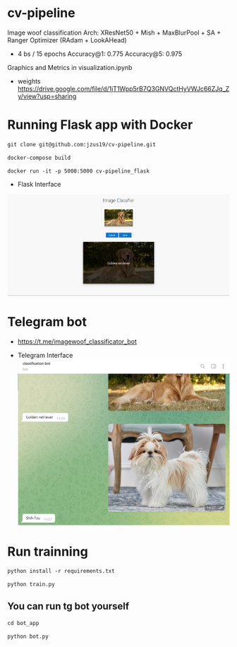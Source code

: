 # cv-pipeline
Image woof classification
Arch: XResNet50 + Mish + MaxBlurPool + SA + Ranger Optimizer (RAdam + LookAHead)
* 4 bs / 15 epochs
Accuracy@1: 0.775 
Accuracy@5: 0.975

Graphics and Metrics in visualization.ipynb

* weights https://drive.google.com/file/d/1jT1Wpp5rB7Q3GNVQctHyVWJc66ZJq_Zy/view?usp=sharing
# Running Flask app with Docker #
``` 
git clone git@github.com:jzus19/cv-pipeline.git
```
```
docker-compose build
```
```
docker run -it -p 5000:5000 cv-pipeline_flask 
```

* Flask Interface 

![Flask](apps_interface/flask_interface.png)

# Telegram bot # 
* https://t.me/imagewoof_classificator_bot

* Telegram Interface
![TG](apps_interface/tg_interface.png)

# Run trainning #
```
python install -r requirements.txt
```
```
python train.py
```

## You can run tg bot yourself 
``` 
cd bot_app
```
```
python bot.py
```